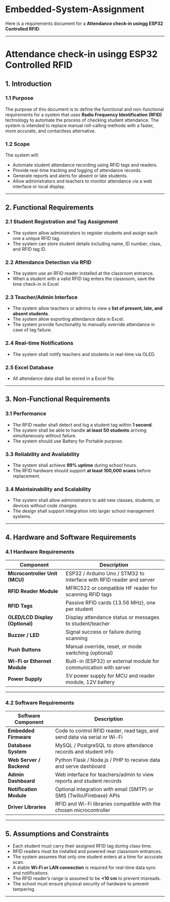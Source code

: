 
# Embedded-System-Assignment

Here is a requirements document for a **Attendance check-in usingg ESP32 Controlled RFID**:

---

# Attendance check-in usingg ESP32 Controlled RFID

## **1. Introduction**

### **1.1 Purpose**

The purpose of this document is to define the functional and non-functional requirements for a system that uses **Radio Frequency Identification (RFID)** technology to automate the process of checking student attendance. The system is intended to replace manual roll-calling methods with a faster, more accurate, and contactless alternative.

### **1.2 Scope**

The system will:

* Automate student attendance recording using RFID tags and readers.
* Provide real-time tracking and logging of attendance records.
* Generate reports and alerts for absent or late students.
* Allow administrators and teachers to monitor attendance via a web interface or local display.

---

## **2. Functional Requirements**

### **2.1 Student Registration and Tag Assignment**

* The system allow administrators to register students and assign each one a unique RFID tag.
* The system can store student details including name, ID number, class, and RFID tag ID.

### **2.2 Attendance Detection via RFID**

* The system use an RFID reader installed at the classroom entrance.
* When a student with a valid RFID tag enters the classroom, save the time check-in in Excel

### **2.3 Teacher/Admin Interface**

* The system allow teachers or admins to view a **list of present, late, and absent students**.
* The system allow exporting attendance data in Excel.
* The system provide functionality to manually override attendance in case of tag failure.

### **2.4 Real-time Notifications**

* The system shall notify teachers and students in real-time via OLED.
  
### **2.5 Excel Database**

* All attendance data shall be stored in a Excel file.


---

## **3. Non-Functional Requirements**

### **3.1 Performance**

* The RFID reader shall detect and log a student tag within **1 second**.
* The system shall be able to handle **at least 50 students** arriving simultaneously without failure.
* The system should use Battery for Portable purpose.

### **3.3 Reliability and Availability**

* The system shall achieve **99% uptime** during school hours.
* The RFID hardware should support **at least 100,000 scans** before replacement.

### **3.4 Maintainability and Scalability**

* The system shall allow administrators to add new classes, students, or devices without code changes.
* The design shall support integration into larger school management systems.

---

## **4. Hardware and Software Requirements**

### **4.1 Hardware Requirements**

| Component                       | Description                                                          |
| ------------------------------- | -------------------------------------------------------------------- |
| **Microcontroller Unit (MCU)**  | ESP32 / Arduino Uno / STM32 to interface with RFID reader and server |
| **RFID Reader Module**          | MFRC522 or compatible HF reader for scanning RFID tags               |
| **RFID Tags**                   | Passive RFID cards (13.56 MHz), one per student                      |
| **OLED/LCD Display (Optional)** | Display attendance status or messages to student/teacher             |
| **Buzzer / LED**                | Signal success or failure during scanning                            |
| **Push Buttons**                | Manual override, reset, or mode switching (optional)                 |
| **Wi-Fi or Ethernet Module**    | Built-in (ESP32) or external module for communication with server    |
| **Power Supply**                | 5V power supply for MCU and reader module, 12V battery                       |

---

### **4.2 Software Requirements**

| Software Component       | Description                                                               |
| ------------------------ | ------------------------------------------------------------------------- |
| **Embedded Firmware**    | Code to control RFID reader, read tags, and send data via serial or Wi-Fi |
| **Database System**      | MySQL / PostgreSQL to store attendance records and student info           |
| **Web Server / Backend** | Python Flask / Node.js / PHP to receive data and serve dashboard          |
| **Admin Dashboard**      | Web interface for teachers/admin to view reports and student records      |
| **Notification Module**  | Optional integration with email (SMTP) or SMS (Twilio/Firebase) APIs      |
| **Driver Libraries**     | RFID and Wi-Fi libraries compatible with the chosen microcontroller       |

---

## **5. Assumptions and Constraints**

* Each student must carry their assigned RFID tag during class time.
* RFID readers must be installed and powered near classroom entrances.
* The system assumes that only one student enters at a time for accurate scan.
* A stable **Wi-Fi or LAN connection** is required for real-time data sync and notifications.
* The RFID reader’s range is assumed to be **<10 cm** to prevent misreads.
* The school must ensure physical security of hardware to prevent tampering.

---
